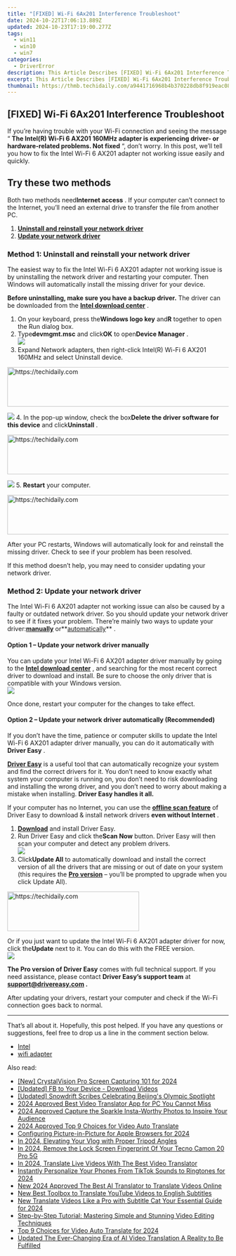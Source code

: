 ```yaml
---
title: "[FIXED] Wi-Fi 6Ax201 Interference Troubleshoot"
date: 2024-10-22T17:06:13.889Z
updated: 2024-10-23T17:19:00.277Z
tags:
  - win11
  - win10
  - win7
categories:
  - DriverError
description: This Article Describes [FIXED] Wi-Fi 6Ax201 Interference Troubleshoot
excerpt: This Article Describes [FIXED] Wi-Fi 6Ax201 Interference Troubleshoot
thumbnail: https://thmb.techidaily.com/a9441716968b4b370228db8f919eac0889d914a97cb067222fedd44de8e1315f.jpg
---
```


## [FIXED] Wi-Fi 6Ax201 Interference Troubleshoot

 If you’re having trouble with your Wi-Fi connection and seeing the message “ **The Intel(R) Wi-Fi 6 AX201 160MHz adapter is experiencing driver- or hardware-related problems. Not fixed** “, don’t worry. In this post, we’ll tell you how to fix the Intel Wi-Fi 6 AX201 adapter not working issue easily and quickly.

## Try these two methods

 Both two methods need**Internet access** . If your computer can’t connect to the Internet, you’ll need an external drive to transfer the file from another PC.

1. **[Uninstall and reinstall your network driver](https://tokenmetrics.sjv.io/jrkzxp)**
2. **[Update your network driver](https://my-balance-meals.pxf.io/1r0rrg)**

### Method 1: Uninstall and reinstall your network driver

 The easiest way to fix the Intel Wi-Fi 6 AX201 adapter not working issue is by uninstalling the network driver and restarting your computer. Then Windows will automatically install the missing driver for your device.

**Before uninstalling, make sure you have a backup driver.** The driver can be downloaded from the **[Intel download center](https://downloadcenter.intel.com/)**  .

1. On your keyboard, press the**Windows logo key** and**R** together to open the Run dialog box.
2. Type**devmgmt.msc** and click**OK** to open**Device Manager** .  
![](https://images.drivereasy.com/wp-content/uploads/2021/07/run-task-manager.jpg)
3. Expand Network adapters, then right-click Intel(R) Wi-Fi 6 AX201 160MHz and select Uninstall device.  

<!-- affiliate ads begin -->
<a href="https://ephamedtechinc.pxf.io/c/5597632/2137228/26400" target="_top" id="2137228">
  <img src="//a.impactradius-go.com/display-ad/26400-2137228" border="0" alt="https://techidaily.com" width="728" height="90"/>
</a>
<img height="0" width="0" src="https://ephamedtechinc.pxf.io/i/5597632/2137228/26400" style="position:absolute;visibility:hidden;" border="0" />
<!-- affiliate ads end -->

![](https://images.drivereasy.com/wp-content/uploads/2021/07/uninstall-device.jpg)
4. In the pop-up window, check the box**Delete the driver software for this device** and click**Uninstall** .  

<!-- affiliate ads begin -->
<a href="https://wigfever.sjv.io/c/5597632/2014859/22899" target="_top" id="2014859">
  <img src="//a.impactradius-go.com/display-ad/22899-2014859" border="0" alt="https://techidaily.com" width="728" height="90"/>
</a>
<img height="0" width="0" src="https://wigfever.sjv.io/i/5597632/2014859/22899" style="position:absolute;visibility:hidden;" border="0" />
<!-- affiliate ads end -->

![](https://images.drivereasy.com/wp-content/uploads/2021/07/uninstall.jpg)
5. **Restart** your computer.

<!-- affiliate ads begin -->
<a href="https://appsumo.8odi.net/c/5597632/2123739/7443" target="_top" id="2123739">
  <img src="//a.impactradius-go.com/display-ad/7443-2123739" border="0" alt="https://techidaily.com" width="728" height="90"/>
</a>
<img height="0" width="0" src="https://appsumo.8odi.net/i/5597632/2123739/7443" style="position:absolute;visibility:hidden;" border="0" />
<!-- affiliate ads end -->

 After your PC restarts, Windows will automatically look for and reinstall the missing driver. Check to see if your problem has been resolved.

 If this method doesn’t help, you may need to consider updating your network driver.

### Method 2: Update your network driver

 The Intel Wi-Fi 6 AX201 adapter not working issue can also be caused by a faulty or outdated network driver. So you should update your network driver to see if it fixes your problem. There’re mainly two ways to update your driver:**[manually](https://uperfect.sjv.io/g1jgba)** or**[automatically](https://atezr.pxf.io/752omg)** .

#### Option 1 – Update your network driver manually

 You can update your Intel Wi-Fi 6 AX201 adapter driver manually by going to the **[Intel download center](https://downloadcenter.intel.com/)**  , and searching for the most recent correct driver to download and install. Be sure to choose the only driver that is compatible with your Windows version.  
![](https://images.drivereasy.com/wp-content/uploads/2021/07/intel-wifi6-ax201-driver.jpg)

Once done, restart your computer for the changes to take effect.

#### Option 2 – Update your network driver automatically (Recommended)

 If you don’t have the time, patience or computer skills to update the Intel Wi-Fi 6 AX201 adapter driver manually, you can do it automatically with **Driver Easy** .

**[Driver Easy](https://tools.techidaily.com/drivereasy/download/)**  is a useful tool that can automatically recognize your system and find the correct drivers for it. You don’t need to know exactly what system your computer is running on, you don’t need to risk downloading and installing the wrong driver, and you don’t need to worry about making a mistake when installing. **Driver Easy handles it all.**

 If your computer has no Internet, you can use the **[offline scan feature](https://tools.techidaily.com/drivereasy/download/)**  of Driver Easy to download & install network drivers **even without Internet** .

1. [**Download**](https://tools.techidaily.com/drivereasy/download/) and install Driver Easy.
2. Run Driver Easy and click the**Scan Now** button. Driver Easy will then scan your computer and detect any problem drivers.  
![](https://images.drivereasy.com/wp-content/uploads/2021/07/scan-now-1.jpg)
3. Click**Update All** to automatically download and install the correct version of all the drivers that are missing or out of date on your system (this requires the **[Pro version](https://tools.techidaily.com/drivereasy/download/)**  – you’ll be prompted to upgrade when you click Update All).  

<!-- affiliate ads begin -->
<a href="https://laganoo.pxf.io/c/5597632/1528681/16446" target="_top" id="1528681">
  <img src="//a.impactradius-go.com/display-ad/16446-1528681" border="0" alt="https://techidaily.com" width="300" height="90"/>
</a>
<img height="0" width="0" src="https://laganoo.pxf.io/i/5597632/1528681/16446" style="position:absolute;visibility:hidden;" border="0" />
<!-- affiliate ads end -->

 Or if you just want to update the Intel Wi-Fi 6 AX201 adapter driver for now, click the**Update** next to it. You can do this with the FREE version.  
![](https://images.drivereasy.com/wp-content/uploads/2021/07/de-wifi6.jpg)

**The Pro version of Driver Easy** comes with full technical support. If you need assistance, please contact **Driver Easy’s support team** at **[support@drivereasy.com](https://bellelily.pxf.io/m5azgm) .**

 After updating your drivers, restart your computer and check if the Wi-Fi connection goes back to normal.

---

 That’s all about it. Hopefully, this post helped. If you have any questions or suggestions, feel free to drop us a line in the comment section below.

* [Intel](https://tools.techidaily.com/drivereasy/download/)
* [wifi adapter](https://tools.techidaily.com/drivereasy/download/)

<ins class="adsbygoogle"
     style="display:block"
     data-ad-format="autorelaxed"
     data-ad-client="ca-pub-7571918770474297"
     data-ad-slot="1223367746"></ins>

<ins class="adsbygoogle"
     style="display:block"
     data-ad-client="ca-pub-7571918770474297"
     data-ad-slot="8358498916"
     data-ad-format="auto"
     data-full-width-responsive="true"></ins>

<span class="atpl-alsoreadstyle">Also read:</span>
<div><ul>
<li><a href="https://video-screen-grab.techidaily.com/new-crystalvision-pro-screen-capturing-101-for-2024/"><u>[New] CrystalVision Pro Screen Capturing 101 for 2024</u></a></li>
<li><a href="https://facebook-clips.techidaily.com/updated-fb-to-your-device-download-videos/"><u>[Updated] FB to Your Device - Download Videos</u></a></li>
<li><a href="https://fox-access.techidaily.com/updated-snowdrift-scribes-celebrating-beijings-olympic-spotlight/"><u>[Updated] Snowdrift Scribes Celebrating Beijing's Olympic Spotlight</u></a></li>
<li><a href="https://ai-video-translation.techidaily.com/2024-approved-best-video-translator-app-for-pc-you-cannot-miss/"><u>2024 Approved Best Video Translator App for PC You Cannot Miss</u></a></li>
<li><a href="https://instagram-clips.techidaily.com/2024-approved-capture-the-sparkle-insta-worthy-photos-to-inspire-your-audience/"><u>2024 Approved Capture the Sparkle Insta-Worthy Photos to Inspire Your Audience</u></a></li>
<li><a href="https://ai-video-translation.techidaily.com/2024-approved-top-9-choices-for-video-auto-translate/"><u>2024 Approved Top 9 Choices for Video Auto Translate</u></a></li>
<li><a href="https://fox-helps.techidaily.com/configuring-picture-in-picture-for-apple-browsers-for-2024/"><u>Configuring Picture-in-Picture for Apple Browsers for 2024</u></a></li>
<li><a href="https://youtube-docs.techidaily.com/24-elevating-your-vlog-with-proper-tripod-angles/"><u>In 2024, Elevating Your Vlog with Proper Tripod Angles</u></a></li>
<li><a href="https://unlock-android.techidaily.com/in-2024-remove-the-lock-screen-fingerprint-of-your-tecno-camon-20-pro-5g-by-drfone-android/"><u>In 2024, Remove the Lock Screen Fingerprint Of Your Tecno Camon 20 Pro 5G</u></a></li>
<li><a href="https://ai-video-translation.techidaily.com/in-2024-translate-live-videos-with-the-best-video-translator/"><u>In 2024, Translate Live Videos With The Best Video Translator</u></a></li>
<li><a href="https://extra-guidance.techidaily.com/instantly-personalize-your-phones-from-tiktok-sounds-to-ringtones-for-2024/"><u>Instantly Personalize Your Phones From TikTok Sounds to Ringtones for 2024</u></a></li>
<li><a href="https://ai-video-translation.techidaily.com/new-2024-approved-the-best-ai-translator-to-translate-videos-online/"><u>New 2024 Approved The Best AI Translator to Translate Videos Online</u></a></li>
<li><a href="https://ai-video-translation.techidaily.com/new-best-toolbox-to-translate-youtube-videos-to-english-subtitles/"><u>New Best Toolbox to Translate YouTube Videos to English Subtitles</u></a></li>
<li><a href="https://ai-video-translation.techidaily.com/new-translate-videos-like-a-pro-with-subtitle-cat-your-essential-guide-for-2024/"><u>New Translate Videos Like a Pro with Subtitle Cat Your Essential Guide for 2024</u></a></li>
<li><a href="https://discover-community.techidaily.com/step-by-step-tutorial-mastering-simple-and-stunning-video-editing-techniques/"><u>Step-by-Step Tutorial: Mastering Simple and Stunning Video Editing Techniques</u></a></li>
<li><a href="https://ai-video-translation.techidaily.com/top-9-choices-for-video-auto-translate-for-2024/"><u>Top 9 Choices for Video Auto Translate for 2024</u></a></li>
<li><a href="https://ai-video-translation.techidaily.com/updated-the-ever-changing-era-of-ai-video-translation-a-reality-to-be-fulfilled/"><u>Updated The Ever-Changing Era of AI Video Translation A Reality to Be Fulfilled</u></a></li>
</ul></div>

